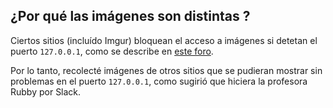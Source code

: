 ## ¿Por qué las imágenes son distintas ?

Ciertos sitios (incluído Imgur) bloquean el acceso a imágenes si detetan el puerto `127.0.0.1`, como se describe en [este foro](https://stackoverflow.com/questions/43895390/imgur-images-returning-403).

Por lo tanto, recolecté imágenes de otros sitios que se pudieran mostrar sin problemas en el puerto `127.0.0.1`, como sugirió que hiciera la profesora Rubby por Slack.